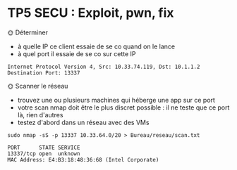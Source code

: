 # TP5 SECU : Exploit, pwn, fix

🌞 Déterminer

- à quelle IP ce client essaie de se co quand on le lance
- à quel port il essaie de se co sur cette IP
```
Internet Protocol Version 4, Src: 10.33.74.119, Dst: 10.1.1.2
Destination Port: 13337
```

🌞 Scanner le réseau

- trouvez une ou plusieurs machines qui héberge une app sur ce port
- votre scan nmap doit être le plus discret possible : il ne teste que ce port là, rien d'autres
- testez d'abord dans un réseau avec des VMs


```
sudo nmap -sS -p 13337 10.33.64.0/20 > Bureau/reseau/scan.txt 

PORT      STATE SERVICE
13337/tcp open  unknown
MAC Address: E4:B3:18:48:36:68 (Intel Corporate)
```

